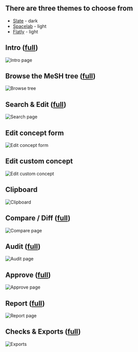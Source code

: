 ## There are three themes to choose from

* [Slate](https://bootswatch.com/slate/) - dark
* [Spacelab](https://bootswatch.com/spacelab/) - light
* [Flatly](https://bootswatch.com/flatly/) - light

## Intro ([full](https://raw.githubusercontent.com/filak/MTW-MeSH/master/screenshots/mtw-man-intro.png))

![Intro page](https://raw.githubusercontent.com/filak/MTW-MeSH/master/screenshots/mtw-man-intro.png)

## Browse the MeSH tree ([full](https://raw.githubusercontent.com/filak/MTW-MeSH/master/screenshots/mtw-man-browse.png))

![Browse tree](https://raw.githubusercontent.com/filak/MTW-MeSH/master/screenshots/mtw-man-browse.png)

## Search & Edit ([full](https://raw.githubusercontent.com/filak/MTW-MeSH/master/screenshots/mtw-man-search.png))

![Search page](https://raw.githubusercontent.com/filak/MTW-MeSH/master/screenshots/mtw-man-search.png)

## Edit concept form

![Edit concept form](https://raw.githubusercontent.com/filak/MTW-MeSH/master/screenshots/mtw-man-edit-concept.png)

## Edit custom concept 

![Edit custom concept](https://raw.githubusercontent.com/filak/MTW-MeSH/master/screenshots/mtw-man-custom-concept.png)

## Clipboard

![Clipboard](https://raw.githubusercontent.com/filak/MTW-MeSH/master/screenshots/mtw-man-clipboard.png)

## Compare / Diff ([full](https://raw.githubusercontent.com/filak/MTW-MeSH/master/screenshots/mtw-man-diff.png))

![Compare page](https://raw.githubusercontent.com/filak/MTW-MeSH/master/screenshots/mtw-man-diff.png)

## Audit ([full](https://raw.githubusercontent.com/filak/MTW-MeSH/master/screenshots/mtw-man-audit.png))

![Audit page](https://raw.githubusercontent.com/filak/MTW-MeSH/master/screenshots/mtw-man-audit.png)

## Approve ([full](https://raw.githubusercontent.com/filak/MTW-MeSH/master/screenshots/mtw-man-approve.png))

![Approve page](https://raw.githubusercontent.com/filak/MTW-MeSH/master/screenshots/mtw-man-approve.png)

## Report ([full](https://raw.githubusercontent.com/filak/MTW-MeSH/master/screenshots/mtw-man-reporting.png))

![Report page](https://raw.githubusercontent.com/filak/MTW-MeSH/master/screenshots/mtw-man-reporting.png)

## Checks & Exports ([full](https://raw.githubusercontent.com/filak/MTW-MeSH/master/screenshots/mtw-man-manage-exports.png))

![Exports](https://raw.githubusercontent.com/filak/MTW-MeSH/master/screenshots/mtw-man-manage-exports.png) 

